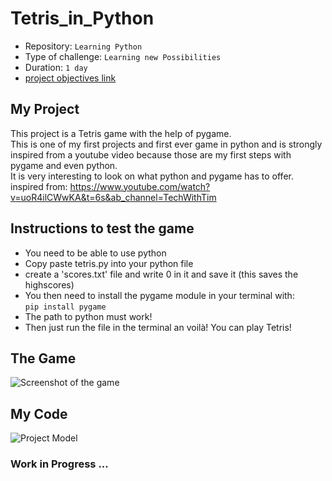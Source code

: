 # Tetris_in_Python

- Repository: `Learning Python`
- Type of challenge:  `Learning new Possibilities`
- Duration: `1 day`
- [project objectives link](https://github.com/becodeorg/BXL-Swartz-3-21/tree/master/09-OOP-npProject)

## My Project
This project is a Tetris game with the help of pygame.  
This is one of my first projects and first ever game in python and is strongly inspired from a youtube video because those are my first steps with pygame and even python.  
It is very interesting to look on what python and pygame has to offer.  
inspired from: https://www.youtube.com/watch?v=uoR4ilCWwKA&t=6s&ab_channel=TechWithTim

## Instructions to test the game
- You need to be able to use python
- Copy paste tetris.py into your python file
- create a 'scores.txt' file and write 0 in it and save it (this saves the highscores)
- You then need to install the pygame module in your terminal with:  
```pip install pygame```
- The path to python must work!
- Then just run the file in the terminal an voilà! You can play Tetris!

## The Game 

![Screenshot of the game](pictures/tetris.png)

## My Code

![Project Model](backend/public/images/white_board_project.jpg)

### Work in Progress ... 



